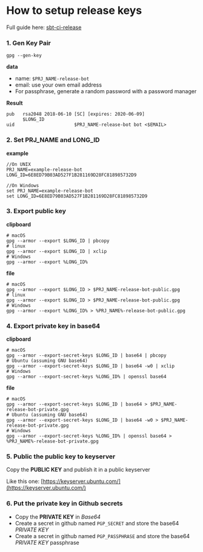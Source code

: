 # How to setup release keys
Full guide here: [sbt-ci-release](https://github.com/olafurpg/sbt-ci-release)

### 1. Gen Key Pair
```
gpg --gen-key
```
**data**
- name: `$PRJ_NAME-release-bot`
- email: use your own email address
- For passphrase, generate a random password with a password manager

**Result**
```
pub   rsa2048 2018-06-10 [SC] [expires: 2020-06-09]
      $LONG_ID
uid                      $PRJ_NAME-release-bot bot <$EMAIL>
```

### 2. Set PRJ_NAME and LONG_ID

**example**
```
//On UNIX
PRJ_NAME=example-release-bot
LONG_ID=6E8ED79B03AD527F1B281169D28FC818985732D9

//On Windows
set PRJ_NAME=example-release-bot
set LONG_ID=6E8ED79B03AD527F1B281169D28FC818985732D9
```

### 3. Export public key
**clipboard**
```
# macOS
gpg --armor --export $LONG_ID | pbcopy
# linux
gpg --armor --export $LONG_ID | xclip
# Windows
gpg --armor --export %LONG_ID%
```

**file**
```
# macOS
gpg --armor --export $LONG_ID > $PRJ_NAME-release-bot-public.gpg
# linux
gpg --armor --export $LONG_ID > $PRJ_NAME-release-bot-public.gpg
# Windows
gpg --armor --export %LONG_ID% > %PRJ_NAME%-release-bot-public.gpg
```

### 4. Export private key in base64
**clipboard**
```
# macOS
gpg --armor --export-secret-keys $LONG_ID | base64 | pbcopy
# Ubuntu (assuming GNU base64)
gpg --armor --export-secret-keys $LONG_ID | base64 -w0 | xclip
# Windows
gpg --armor --export-secret-keys %LONG_ID% | openssl base64
```

**file**
```
# macOS
gpg --armor --export-secret-keys $LONG_ID | base64 > $PRJ_NAME-release-bot-private.gpg
# Ubuntu (assuming GNU base64)
gpg --armor --export-secret-keys $LONG_ID | base64 -w0 > $PRJ_NAME-release-bot-private.gpg
# Windows
gpg --armor --export-secret-keys %LONG_ID% | openssl base64 > %PRJ_NAME%-release-bot-private.gpg
```  

### 5. Public the public key to keyserver
Copy the **PUBLIC KEY** and publish it in a public keyserver

Like this one:
[https://keyserver.ubuntu.com/](https://keyserver.ubuntu.com/)

### 6. Put the private key in Github secrets
- Copy the **PRIVATE KEY** in _Base64_
- Create a secret in github named `PGP_SECRET` and store the base64 *PRIVATE KEY*
- Create a secret in github named `PGP_PASSPHRASE` and store the base64 *PRIVATE KEY* passphrase